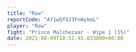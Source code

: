 ```yaml
---
title: "Row"
reportCode: "AY1wQfdJ3FnWykmL"
player: "Row"
fight: "Prince Malchezaar - Wipe 1 (1%)"
date: 2021-08-09T18:51:45.833000+00:00
---
```

